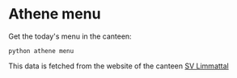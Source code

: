 # Athene menu

Get the today's menu in the canteen:
```
python athene menu
```

This data is fetched from the website of the canteen
[SV Limmattal](https://kanti-limmattal.sv-restaurant.ch/de/menuplan/)
